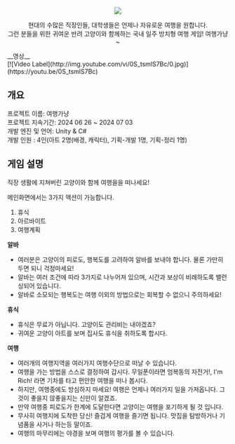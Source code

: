 <div align="center">
<img src="https://github.com/user-attachments/assets/ec0fb394-eb1e-4c23-9e65-fd867d8f185f">

현대의 수많은 직장인들, 대학생들은 언제나 자유로운 여행을 원합니다.<br>
그런 분들을 위한 귀여운 반려 고양이와 함께하는 국내 일주 방치형 여행 게임! 여행가냥~
</div>

<div>
__영상__<br>
[![Video Label](http://img.youtube.com/vi/0S_tsmlS7Bc/0.jpg)](https://youtu.be/0S_tsmlS7Bc)
</div>

## 개요
  프로젝트 이름: 여행가냥<br>
  프로젝트 지속기간: 2024 06 26 ~ 2024 07 03<br>
  개발 엔진 및 언어: Unity & C#<br>
  개발 인원 : 4인(아트 2명(배경, 캐릭터), 기획-개발 1명, 기획-정리 1명)<br>

## 게임 설명

직장 생활에 지쳐버린 고양이와 함께 여행을을 떠나세요!

메인화면에서는 3가지 액션이 가능합니다.
1. 휴식
2. 아르바이트
3. 여행계획

__알바__
- 여러분은 고양이의 피로도, 행복도를 고려하여 알바를 보내야 합니다. 물론 가만히 두면 되니 걱정마세요!
- 알바는 여러 조건에 따라 3가지로 나누어져 있으며, 시간과 보상이 비례하도록 밸런싱되어 있습니다.
- 알바로 소모되는 행복도는 여행 이외의 방법으로는 회복할 수 없으니 주의하세요!

__휴식__
- 휴식은 무료가 아닙니다. 고양이도 관리비는 내야겠죠?
- 귀여운 고양이 아트를 보며 집사도 휴식을 취하도록 합시다.

__여행__
- 여러개의 여행지역을 여러가지 여행수단으로 떠날 수 있습니다.
- 여행을 가는 방법을 스스로 결정하여 갑시다. 무일푼이라면 엄복동의 자전거!, I'm Rich! 라면 기차를 타고 편안한 여행을 떠나 봅시다.
- 하지만, 여행중에도 방심하지 마세요! 여행은 언제나 여러가지 일을 가져옵니다. 그것이 좋을지 않좋을지는 신만이 알겠죠.
- 만약 여행중 피로도가 한계에 도달한다면 고양이는 여행을 포기하게 될 것 입니다.
- 무사히 여행지에 도착한 당신! 즐겁게 여행을 즐기면 됩니다. 맛집을 탐방하거나 기념품을 사거나 하는등 말이죠.
- 여행의 마무리에는 야경을 보며 여행의 평가를 볼 수 있습니다.
